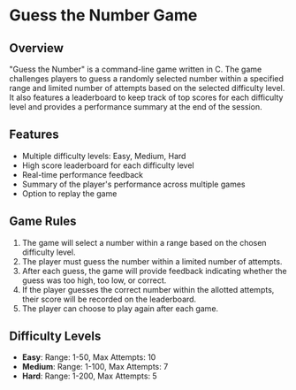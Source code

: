 # Guess the Number Game

## Overview

"Guess the Number" is a command-line game written in C. The game challenges players to guess a randomly selected number within a specified range and limited number of attempts based on the selected difficulty level. It also features a leaderboard to keep track of top scores for each difficulty level and provides a performance summary at the end of the session.

## Features

- Multiple difficulty levels: Easy, Medium, Hard
- High score leaderboard for each difficulty level
- Real-time performance feedback
- Summary of the player's performance across multiple games
- Option to replay the game

## Game Rules

1. The game will select a number within a range based on the chosen difficulty level.
2. The player must guess the number within a limited number of attempts.
3. After each guess, the game will provide feedback indicating whether the guess was too high, too low, or correct.
4. If the player guesses the correct number within the allotted attempts, their score will be recorded on the leaderboard.
5. The player can choose to play again after each game.

## Difficulty Levels

- **Easy**: Range: 1-50, Max Attempts: 10
- **Medium**: Range: 1-100, Max Attempts: 7
- **Hard**: Range: 1-200, Max Attempts: 5